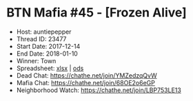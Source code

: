 # BTN Mafia #45 - [Frozen Alive]

* Host: auntiepepper
* Thread ID: 23477
* Start Date: 2017-12-14
* End Date: 2018-01-10
* Winner: Town
* Spreadsheet: [xlsx](../../../../raw/main/btn/45/spreadsheet.xlsx) | [ods](../../../../raw/main/btn/45/spreadsheet.ods)
* Dead Chat: https://chathe.net/join/YMZedzqQvW
* Mafia Chat: https://chathe.net/join/68OE2o6eGP
* Neighborhood Watch: https://chathe.net/join/LBP753LE13
